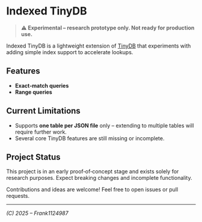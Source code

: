 # Indexed TinyDB

> **⚠️ Experimental – research prototype only. Not ready for production use.**

Indexed TinyDB is a lightweight extension of [TinyDB](https://github.com/msiemens/tinydb) that experiments with adding simple index support to accelerate lookups.

## Features

- **Exact‑match queries**  
- **Range queries**

## Current Limitations

- Supports **one table per JSON file** only – extending to multiple tables will require further work.
- Several core TinyDB features are still missing or incomplete.

## Project Status

This project is in an early proof‑of‑concept stage and exists solely for research purposes. Expect breaking changes and incomplete functionality.

Contributions and ideas are welcome! Feel free to open issues or pull requests.

---

*(C) 2025 – Frank1124987*
